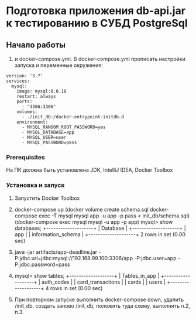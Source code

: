 
# Подготовка приложения db-api.jar к тестированию в СУБД PostgreSql

## Начало работы
1.  и docker-compose.yml. В docker-compose.yml прописать настройки запуска и переменные окружения: 
```
version: '3.7'
services:
  mysql:
    image: mysql:8.0.18
    restart: always
    ports:
      - "3306:3306"
    volumes:
      - ./init_db:/docker-entrypoint-initdb.d
    environment:
      - MYSQL_RANDOM_ROOT_PASSWORD=yes
      - MYSQL_DATABASE=app
      - MYSQL_USER=user
      - MYSQL_PASSWORD=pass
```                                                                                                                                                         
                                                                                                                                                                        
### Prerequisites
На ПК должна быть установлена JDK, IntelliJ IDEA, Docker Toolbox

### Установка и запуск
1. Запустить Docker Toolbox
2. docker-compose up 
(docker volume create schema.sql
docker-compose exec -T mysql mysql app -u app -p pass < init_db/schema.sql)
(docker-compose exec mysql mysql -u app -p app)
mysql> show databases;
   +--------------------+
   | Database           |
   +--------------------+
   | app                |
   | information_schema |
   +--------------------+
   2 rows in set (0.00 sec)
   
3. java -jar artifacts/app-deadline.jar -P:jdbc.url=jdbc:mysql://192.168.99.100:3306/app -P:jdbc.user=app -P:jdbc.password=pass

4. mysql> show tables;
   +-------------------+
   | Tables_in_app     |
   +-------------------+
   | auth_codes        |
   | card_transactions |
   | cards             |
   | users             |
   +-------------------+
   4 rows in set (0.00 sec)

5. При повторном запуске выполнить docker-compose down,  удалить /init_db, создать заново /init_db, положить туда схему, выполнить п.2, п.3. 
